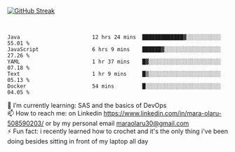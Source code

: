 

[![GitHub Streak](https://streak-stats.demolab.com?user=MaraxD&theme=tokyonight)](https://git.io/streak-stats)
 
 
 <br/>

<!--START_SECTION:waka-->

```text
Java                       12 hrs 24 mins  █████████████▓░░░░░░░░░░░   55.01 %
JavaScript                 6 hrs 9 mins    ██████▓░░░░░░░░░░░░░░░░░░   27.26 %
YAML                       1 hr 37 mins    █▓░░░░░░░░░░░░░░░░░░░░░░░   07.18 %
Text                       1 hr 9 mins     █▒░░░░░░░░░░░░░░░░░░░░░░░   05.13 %
Docker                     54 mins         █░░░░░░░░░░░░░░░░░░░░░░░░   04.05 %
```

<!--END_SECTION:waka-->
<!--[![willianrod's wakatime stats](https://github-readme-stats.vercel.app/api/wakatime?username=MaraxD)](https://github.com/anuraghazra/github-readme-stats)-->

🌱 I’m currently learning: SAS and the basics of DevOps<br/>
📫 How to reach me: on Linkedin https://www.linkedin.com/in/mara-olaru-508590203/ or by my personal email maraolaru30@gmail.com <br/>
⚡ Fun fact: i recently learned how to crochet and it's the only thing i've been doing besides sitting in front of my laptop all day <br/>
 
